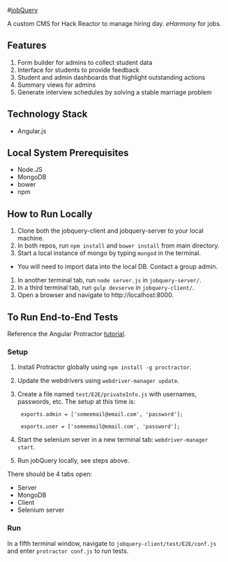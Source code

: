 #[jobQuery](http://jobqueryclient.azurewebsites.net/)

A custom CMS for Hack Reactor to manage hiring day. *eHarmony* for jobs.

## Features

1. Form builder for admins to collect student data
1. Interface for students to provide feedback
1. Student and admin dashboards that highlight outstanding actions
1. Summary views for admins
1. Generate interview schedules by solving a stable marriage problem

## Technology Stack

- Angular.js

## Local System Prerequisites
- Node.JS
- MongoDB
- bower
- npm

## How to Run Locally
1. Clone both the jobquery-client and jobquery-server to your local machine.
1. In both repos, run `npm install` and `bower install` from main directory.
1. Start a local instance of mongo by typing `mongod` in the terminal.
  - You will need to import data into the local DB. Contact a group admin.
1. In another terminal tab, run `node server.js` in `jobquery-server/`.
1. In a third terminal tab, run `gulp devserve` in `jobquery-client/`.
1. Open a browser and navigate to http://localhost:8000.

## To Run End-to-End Tests
Reference the Angular Protractor [tutorial](http://angular.github.io/protractor/#/tutorial).

### Setup

1. Install Protractor globally using `npm install -g proctractor`.
1. Update the webdrivers using `webdriver-manager update`.
1. Create a file named `test/E2E/privateInfo.js` with usernames, passwords, etc. The setup at this time is:

        exports.admin = ['someemail@email.com', 'password'];

        exports.user = ['someemail@email.com', 'password'];
1. Start the selenium server in a new terminal tab: `webdriver-manager start`.
1. Run jobQuery locally, see steps above. 

There should be 4 tabs open:
- Server
- MongoDB
- Client
- Selenium server

### Run
In a fifth terminal window, navigate to `jobquery-client/test/E2E/conf.js` and enter `protractor conf.js` to run tests.
